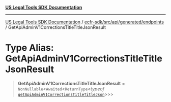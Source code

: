 [**US Legal Tools SDK Documentation**](../../../../../../README.md)

***

[US Legal Tools SDK Documentation](../../../../../../README.md) / [ecfr-sdk/src/api/generated/endpoints](../README.md) / GetApiAdminV1CorrectionsTitleTitleJsonResult

# Type Alias: GetApiAdminV1CorrectionsTitleTitleJsonResult

> **GetApiAdminV1CorrectionsTitleTitleJsonResult** = `NonNullable`\<`Awaited`\<`ReturnType`\<*typeof* [`getApiAdminV1CorrectionsTitleTitleJson`](../functions/getApiAdminV1CorrectionsTitleTitleJson.md)\>\>\>
